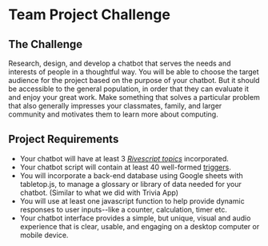 # Team Project Challenge

## The Challenge

Research, design, and develop a chatbot that serves the needs and interests of people in a thoughtful way. You will be able to choose the target audience for the project based on the purpose of your chatbot. But it should be accessible to the general population, in order that they can evaluate it and enjoy your great work. Make something that solves a particular problem that also generally impresses your classmates, family, and larger community and motivates them to learn more about computing.

## Project Requirements

* Your chatbot will have at least 3 [_Rivescript topics_](https://www.rivescript.com/docs/tutorial#topics) incorporated.
* Your chatbot script will contain at least 40 well-formed [triggers](https://www.rivescript.com/docs/tutorial#triggers).
* You will incorporate a back-end database using Google sheets with tabletop.js, to manage a glossary or library of data needed for your chatbot. \(Similar to what we did with Trivia App\)
* You will use at least one javascript function to help provide dynamic responses to user inputs--like a counter, calculation, timer etc.
* Your chatbot interface provides a simple, but unique, visual and audio experience that is clear, usable, and engaging on a desktop computer or mobile device.

